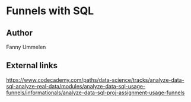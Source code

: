 # Funnels with SQL


## Author

Fanny Ummelen

## External links

https://www.codecademy.com/paths/data-science/tracks/analyze-data-sql-analyze-real-data/modules/analyze-data-sql-usage-funnels/informationals/analyze-data-sql-proj-assignment-usage-funnels
